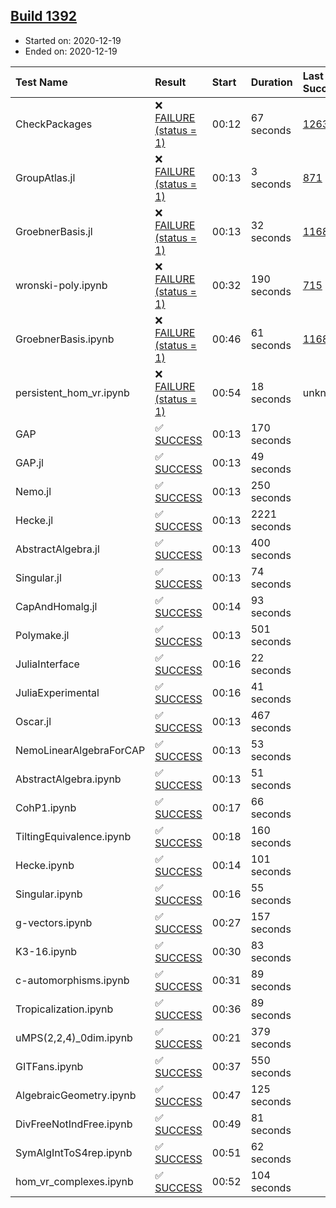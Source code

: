 ## [Build 1392](https://oscarci.mathematik.uni-kl.de/job/oscar-stable/1392/)

* Started on: 2020-12-19
* Ended on: 2020-12-19

| Test Name    | Result | Start | Duration | Last Success | First Failure |
|:-------------|:-------|:------|:---------|:-------------|:--------------|
| CheckPackages | ❌ [FAILURE (status = 1)](https://oscarci.mathematik.uni-kl.de/job/oscar-stable/1392/artifact/logs/build-1392/CheckPackages.log) | 00:12 | 67 seconds | [1263](https://oscarci.mathematik.uni-kl.de/job/oscar-stable/1263/) | [1264](https://oscarci.mathematik.uni-kl.de/job/oscar-stable/1264/) |
| GroupAtlas.jl | ❌ [FAILURE (status = 1)](https://oscarci.mathematik.uni-kl.de/job/oscar-stable/1392/artifact/logs/build-1392/GroupAtlas.jl.log) | 00:13 | 3 seconds | [871](https://oscarci.mathematik.uni-kl.de/job/oscar-stable/871/) | [872](https://oscarci.mathematik.uni-kl.de/job/oscar-stable/872/) |
| GroebnerBasis.jl | ❌ [FAILURE (status = 1)](https://oscarci.mathematik.uni-kl.de/job/oscar-stable/1392/artifact/logs/build-1392/GroebnerBasis.jl.log) | 00:13 | 32 seconds | [1168](https://oscarci.mathematik.uni-kl.de/job/oscar-stable/1168/) | [1169](https://oscarci.mathematik.uni-kl.de/job/oscar-stable/1169/) |
| wronski-poly.ipynb | ❌ [FAILURE (status = 1)](https://oscarci.mathematik.uni-kl.de/job/oscar-stable/1392/artifact/logs/build-1392/wronski-poly.ipynb.log) | 00:32 | 190 seconds | [715](https://oscarci.mathematik.uni-kl.de/job/oscar-stable/715/) | [716](https://oscarci.mathematik.uni-kl.de/job/oscar-stable/716/) |
| GroebnerBasis.ipynb | ❌ [FAILURE (status = 1)](https://oscarci.mathematik.uni-kl.de/job/oscar-stable/1392/artifact/logs/build-1392/GroebnerBasis.ipynb.log) | 00:46 | 61 seconds | [1168](https://oscarci.mathematik.uni-kl.de/job/oscar-stable/1168/) | [1169](https://oscarci.mathematik.uni-kl.de/job/oscar-stable/1169/) |
| persistent_hom_vr.ipynb | ❌ [FAILURE (status = 1)](https://oscarci.mathematik.uni-kl.de/job/oscar-stable/1392/artifact/logs/build-1392/persistent_hom_vr.ipynb.log) | 00:54 | 18 seconds | unknown | unknown |
| GAP | ✅ [SUCCESS](https://oscarci.mathematik.uni-kl.de/job/oscar-stable/1392/artifact/logs/build-1392/GAP.log) | 00:13 | 170 seconds |  |  |
| GAP.jl | ✅ [SUCCESS](https://oscarci.mathematik.uni-kl.de/job/oscar-stable/1392/artifact/logs/build-1392/GAP.jl.log) | 00:13 | 49 seconds |  |  |
| Nemo.jl | ✅ [SUCCESS](https://oscarci.mathematik.uni-kl.de/job/oscar-stable/1392/artifact/logs/build-1392/Nemo.jl.log) | 00:13 | 250 seconds |  |  |
| Hecke.jl | ✅ [SUCCESS](https://oscarci.mathematik.uni-kl.de/job/oscar-stable/1392/artifact/logs/build-1392/Hecke.jl.log) | 00:13 | 2221 seconds |  |  |
| AbstractAlgebra.jl | ✅ [SUCCESS](https://oscarci.mathematik.uni-kl.de/job/oscar-stable/1392/artifact/logs/build-1392/AbstractAlgebra.jl.log) | 00:13 | 400 seconds |  |  |
| Singular.jl | ✅ [SUCCESS](https://oscarci.mathematik.uni-kl.de/job/oscar-stable/1392/artifact/logs/build-1392/Singular.jl.log) | 00:13 | 74 seconds |  |  |
| CapAndHomalg.jl | ✅ [SUCCESS](https://oscarci.mathematik.uni-kl.de/job/oscar-stable/1392/artifact/logs/build-1392/CapAndHomalg.jl.log) | 00:14 | 93 seconds |  |  |
| Polymake.jl | ✅ [SUCCESS](https://oscarci.mathematik.uni-kl.de/job/oscar-stable/1392/artifact/logs/build-1392/Polymake.jl.log) | 00:13 | 501 seconds |  |  |
| JuliaInterface | ✅ [SUCCESS](https://oscarci.mathematik.uni-kl.de/job/oscar-stable/1392/artifact/logs/build-1392/JuliaInterface.log) | 00:16 | 22 seconds |  |  |
| JuliaExperimental | ✅ [SUCCESS](https://oscarci.mathematik.uni-kl.de/job/oscar-stable/1392/artifact/logs/build-1392/JuliaExperimental.log) | 00:16 | 41 seconds |  |  |
| Oscar.jl | ✅ [SUCCESS](https://oscarci.mathematik.uni-kl.de/job/oscar-stable/1392/artifact/logs/build-1392/Oscar.jl.log) | 00:13 | 467 seconds |  |  |
| NemoLinearAlgebraForCAP | ✅ [SUCCESS](https://oscarci.mathematik.uni-kl.de/job/oscar-stable/1392/artifact/logs/build-1392/NemoLinearAlgebraForCAP.log) | 00:13 | 53 seconds |  |  |
| AbstractAlgebra.ipynb | ✅ [SUCCESS](https://oscarci.mathematik.uni-kl.de/job/oscar-stable/1392/artifact/logs/build-1392/AbstractAlgebra.ipynb.log) | 00:13 | 51 seconds |  |  |
| CohP1.ipynb | ✅ [SUCCESS](https://oscarci.mathematik.uni-kl.de/job/oscar-stable/1392/artifact/logs/build-1392/CohP1.ipynb.log) | 00:17 | 66 seconds |  |  |
| TiltingEquivalence.ipynb | ✅ [SUCCESS](https://oscarci.mathematik.uni-kl.de/job/oscar-stable/1392/artifact/logs/build-1392/TiltingEquivalence.ipynb.log) | 00:18 | 160 seconds |  |  |
| Hecke.ipynb | ✅ [SUCCESS](https://oscarci.mathematik.uni-kl.de/job/oscar-stable/1392/artifact/logs/build-1392/Hecke.ipynb.log) | 00:14 | 101 seconds |  |  |
| Singular.ipynb | ✅ [SUCCESS](https://oscarci.mathematik.uni-kl.de/job/oscar-stable/1392/artifact/logs/build-1392/Singular.ipynb.log) | 00:16 | 55 seconds |  |  |
| g-vectors.ipynb | ✅ [SUCCESS](https://oscarci.mathematik.uni-kl.de/job/oscar-stable/1392/artifact/logs/build-1392/g-vectors.ipynb.log) | 00:27 | 157 seconds |  |  |
| K3-16.ipynb | ✅ [SUCCESS](https://oscarci.mathematik.uni-kl.de/job/oscar-stable/1392/artifact/logs/build-1392/K3-16.ipynb.log) | 00:30 | 83 seconds |  |  |
| c-automorphisms.ipynb | ✅ [SUCCESS](https://oscarci.mathematik.uni-kl.de/job/oscar-stable/1392/artifact/logs/build-1392/c-automorphisms.ipynb.log) | 00:31 | 89 seconds |  |  |
| Tropicalization.ipynb | ✅ [SUCCESS](https://oscarci.mathematik.uni-kl.de/job/oscar-stable/1392/artifact/logs/build-1392/Tropicalization.ipynb.log) | 00:36 | 89 seconds |  |  |
| uMPS(2,2,4)_0dim.ipynb | ✅ [SUCCESS](https://oscarci.mathematik.uni-kl.de/job/oscar-stable/1392/artifact/logs/build-1392/uMPS-2-2-4-_0dim.ipynb.log) | 00:21 | 379 seconds |  |  |
| GITFans.ipynb | ✅ [SUCCESS](https://oscarci.mathematik.uni-kl.de/job/oscar-stable/1392/artifact/logs/build-1392/GITFans.ipynb.log) | 00:37 | 550 seconds |  |  |
| AlgebraicGeometry.ipynb | ✅ [SUCCESS](https://oscarci.mathematik.uni-kl.de/job/oscar-stable/1392/artifact/logs/build-1392/AlgebraicGeometry.ipynb.log) | 00:47 | 125 seconds |  |  |
| DivFreeNotIndFree.ipynb | ✅ [SUCCESS](https://oscarci.mathematik.uni-kl.de/job/oscar-stable/1392/artifact/logs/build-1392/DivFreeNotIndFree.ipynb.log) | 00:49 | 81 seconds |  |  |
| SymAlgIntToS4rep.ipynb | ✅ [SUCCESS](https://oscarci.mathematik.uni-kl.de/job/oscar-stable/1392/artifact/logs/build-1392/SymAlgIntToS4rep.ipynb.log) | 00:51 | 62 seconds |  |  |
| hom_vr_complexes.ipynb | ✅ [SUCCESS](https://oscarci.mathematik.uni-kl.de/job/oscar-stable/1392/artifact/logs/build-1392/hom_vr_complexes.ipynb.log) | 00:52 | 104 seconds |  |  |
